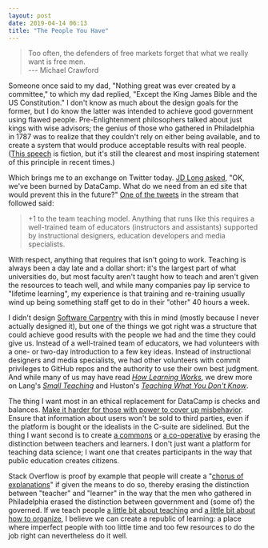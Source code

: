 ```yaml
---
layout: post
date: 2019-04-14 06:13
title: "The People You Have"
---
```


> Too often, the defenders of free markets forget that what we really want is free men. <br/>
> --- Michael Crawford

Someone once said to my dad, "Nothing great was ever created by a committee,"
to which my dad replied, "Except the King James Bible and the US Constitution."
I don't know as much about the design goals for the former,
but I do know the latter was intended to achieve good government using flawed people.
Pre-Enlightenment philosophers talked about just kings with wise advisors;
the genius of those who gathered in Philadelphia in 1787 was to realize that
they couldn't rely on either being available,
and to create a system that would produce acceptable results with real people.
([This speech](https://www.youtube.com/watch?v=SXoLaMhx-zI) is fiction,
but it's still the clearest and most inspiring statement of this principle
in recent times.)

Which brings me to an exchange on Twitter today.
[JD Long asked](https://twitter.com/CMastication/status/1117361694731329537),
"OK, we've been burned by DataCamp.
What do we need from an ed site that would prevent this in the future?"
[One of the tweets](https://twitter.com/jakekaupp/status/1117518011529859072)
in the stream that followed said:

> +1 to the team teaching model.
> Anything that runs like this requires a well-trained team of educators (instructors and assistants)
> supported by instructional designers, education developers and media specialists.

With respect,
anything that requires that isn't going to work.
Teaching is always been a day late and a dollar short:
it's the largest part of what universities do,
but most faculty aren't taught how to teach and aren't given the resources to teach well,
and while many companies pay lip service to "lifetime learning",
my experience is that training and re-training usually wind up being
something staff get to do in their "other" 40 hours a week.

I didn't design [Software Carpentry](http://software-carpentry.org) with this in mind
(mostly because I never actually designed it),
but one of the things we got right was a structure that could achieve good results
with the people we had and the time they could give us.
Instead of a well-trained team of educators,
we had volunteers with a one- or two-day introduction to a few key ideas.
Instead of instructional designers and media specialists,
we had other volunteers with commit privileges to GitHub repos
and the authority to use their own best judgment.
And while many of us may have read *[How Learning Works](https://www.wiley.com/WileyCDA/WileyTitle/productCd-0470484101,miniSiteCd-JBHIGHERED.html)*,
we drew more on Lang's *[Small Teaching](https://www.wiley.com/en-ca/Small+Teaching%3A+Everyday+Lessons+from+the+Science+of+Learning-p-9781118944493)*
and Huston's *[Teaching What You Don't Know](http://www.hup.harvard.edu/catalog.php?isbn=9780674066175)*.

The thing I want most in an ethical replacement for DataCamp is checks and balances.
[Make it harder for those with power to cover up misbehavior]({{site.github.url}}/2018/12/31/harassment-canary.html).
Ensure that information about users won't be sold to third parties,
even if the platform is bought or the idealists in the C-suite are sidelined.
But the thing I want second is to create [a commons](http://www.thinklikeacommoner.com/)
or [a co-operative](https://www.newsociety.com/Books/H/Humanizing-the-Economy)
by erasing the distinction between teachers and learners.
I don't just want a platform for teaching data science;
I want one that creates participants in the way that public education creates citizens.

Stack Overflow is proof by example that people will create
a "[chorus of explanations](https://hapgood.us/2016/05/13/choral-explanations/)" if given the means to do so,
thereby erasing the distinction between "teacher" and "learner"
in the way that the men who gathered in Philadelphia erased the distinction between government and (some of) the governed.
If we teach people [a little bit about teaching](http://teachtogether.tech/)
and [a little bit about how to organize](https://www.ipgbook.com/building-powerful-community-organizations-products-9780977151806.php),
I believe we can create a republic of learning:
a place where imperfect people with too little time and too few resources to do the job right can nevertheless do it well.
